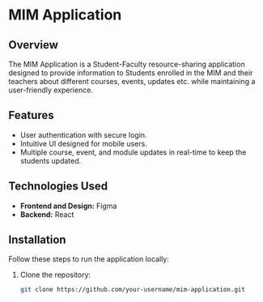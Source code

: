 # MIM Application

## Overview
The MIM Application is a Student-Faculty resource-sharing application designed to provide information to Students enrolled in the MIM and their teachers about different courses, events, updates etc. while maintaining a user-friendly experience.

## Features
- User authentication with secure login.
- Intuitive UI designed for mobile users.
- Multiple course, event, and module updates in real-time to keep the students updated.

## Technologies Used
- **Frontend and Design:** Figma
- **Backend:** React

## Installation
Follow these steps to run the application locally:
1. Clone the repository:
   ```bash
   git clone https://github.com/your-username/mim-application.git
